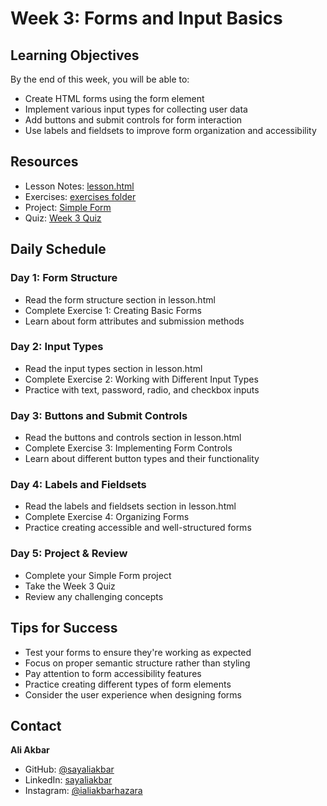 # Week 3: Forms and Input Basics

## Learning Objectives

By the end of this week, you will be able to:

- Create HTML forms using the form element
- Implement various input types for collecting user data
- Add buttons and submit controls for form interaction
- Use labels and fieldsets to improve form organization and accessibility

## Resources

- Lesson Notes: [lesson.html](./lesson.html)
- Exercises: [exercises folder](./exercises/)
- Project: [Simple Form](./project/)
- Quiz: [Week 3 Quiz](./quiz.md)

## Daily Schedule

### Day 1: Form Structure

- Read the form structure section in lesson.html
- Complete Exercise 1: Creating Basic Forms
- Learn about form attributes and submission methods

### Day 2: Input Types

- Read the input types section in lesson.html
- Complete Exercise 2: Working with Different Input Types
- Practice with text, password, radio, and checkbox inputs

### Day 3: Buttons and Submit Controls

- Read the buttons and controls section in lesson.html
- Complete Exercise 3: Implementing Form Controls
- Learn about different button types and their functionality

### Day 4: Labels and Fieldsets

- Read the labels and fieldsets section in lesson.html
- Complete Exercise 4: Organizing Forms
- Practice creating accessible and well-structured forms

### Day 5: Project & Review

- Complete your Simple Form project
- Take the Week 3 Quiz
- Review any challenging concepts

## Tips for Success

- Test your forms to ensure they're working as expected
- Focus on proper semantic structure rather than styling
- Pay attention to form accessibility features
- Practice creating different types of form elements
- Consider the user experience when designing forms

## Contact

**Ali Akbar**

- GitHub: [@sayaliakbar](https://github.com/sayaliakbar)
- LinkedIn: [sayaliakbar](https://linkedin.com/in/sayaliakbar)
- Instagram: [@ialiakbarhazara](https://instagram.com/ialiakbarhazara)
